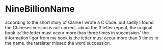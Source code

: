 # NineBillionName
according to the short story <the nine billion name of god> of Clarke I wrote a C Code.
but sadlly I found the Chineses version is not correct. about the 3 letter repeat, the original book is:'the letter must occur more than three times in succession.'
the information I got from my book is the letter must occur more than 3 times in the name. the tarslater missed the word succession.
